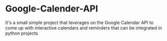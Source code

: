 # Google-Calender-API
It's a small simple project that leverages  on the Google Calendar API to come up with interactive  calendars and reminders that can be integrated in python projects
